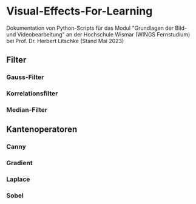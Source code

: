 # Visual-Effects-For-Learning
Dokumentation von Python-Scripts für das Modul "Grundlagen der Bild- und Videobearbeitung" an der Hochschule Wismar (WINGS Fernstudium) bei Prof. Dr. Herbert Litschke (Stand Mai 2023)

## Filter
### Gauss-Filter
### Korrelationsfilter
### Median-Filter

## Kantenoperatoren
### Canny
### Gradient
### Laplace
### Sobel
